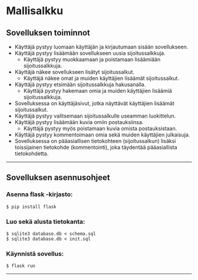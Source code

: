 # Mallisalkku

## Sovelluksen toiminnot

* Käyttäjä pystyy luomaan käyttäjän ja kirjautumaan sisään sovellukseen.
* Käyttäjä pystyy lisäämään sovellukseen uusia sijoitussalkkuja.
  * Käyttäjä pystyy muokkaamaan ja poistamaan lisäämiään sijoitussalkkuja.
* Käyttäjä näkee sovellukseen lisätyt sijoitussalkut.
  * Käyttäjä näkee omat ja muiden käyttäjien lisäämät sijoitussalkut.
* Käyttäjä pystyy etsimään sijoitussalkkuja hakusanalla.
  * Käyttäjä pystyy hakemaan omia ja muiden käyttäjien lisäämiä sijoitussalkkuja.
* Sovelluksessa on käyttäjäsivut, jotka näyttävät käyttäjien lisäämät sijoitussalkut.
* Käyttäjä pystyy valitsemaan sijoitussalkulle useamman luokittelun.
* Käyttäjä pystyy lisäämään kuvia omiin postauksiinsa.
  * Käyttäjä pystyy myös poistamaan kuvia omista postauksistaan.
* Käyttäjä pystyy kommentoimaan omia sekä muiden käyttäjien julkaisuja.
* Sovelluksessa on pääasiallisen tietokohteen (sijoitussalkun) lisäksi toissijainen tietokohde (kommentointi), joka täydentää pääasiallista tietokohdetta.

---

## Sovelluksen asennusohjeet
### Asenna flask -kirjasto:
```
$ pip install flask
```

### Luo sekä alusta tietokanta:
```
$ sqlite3 database.db < schema.sql
$ sqlite3 database.db < init.sql
```

### Käynnistä sovellus:
```
$ flask run
```
---
